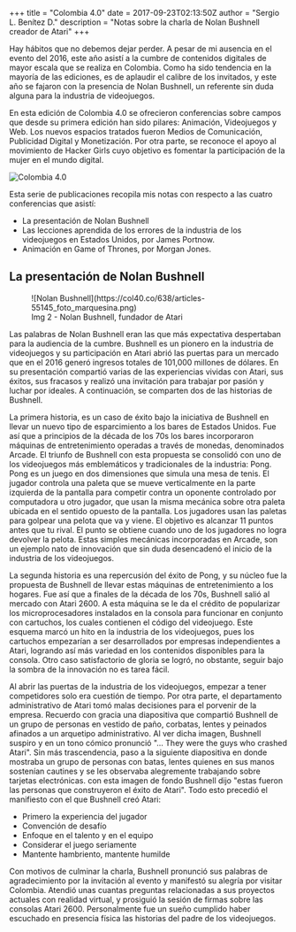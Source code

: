 +++
title = "Colombia 4.0"
date = 2017-09-23T02:13:50Z
author = "Sergio L. Benítez D."
description = "Notas sobre la charla de Nolan Bushnell creador de Atari"
+++

Hay hábitos que no debemos dejar perder. A pesar de mi ausencia en el evento del 2016, este año asistí a la cumbre de contenidos digitales de mayor escala que se realiza en Colombia. Como ha sido tendencia en la mayoría de las ediciones, es de aplaudir el calibre de los invitados, y este año se fajaron con la presencia de Nolan Bushnell, un referente sin duda alguna para la industria de videojuegos.

En esta edición de Colombia 4.0 se ofrecieron conferencias sobre campos que desde su primera edición han sido pilares: Animación, Videojuegos y Web. Los nuevos espacios tratados fueron Medios de Comunicación, Publicidad Digital y Monetización. Por otra parte, se reconoce el apoyo al movimiento de Hacker Girls cuyo objetivo es fomentar la participación de la mujer en el mundo digital.

![Colombia 4.0](https://i2.wp.com/www.gestionandoportunidades.com/wp-content/uploads/2017/08/cumbre-de-Contenidos-Digitales-m%C3%A1s-importante-de-Colombia-Y-Latinoamerica-donde-el-mundo-digital-conecta.-Se-llevar%C3%A1-a-cabo-del-20-al-23-de-septiembre-de-2017.jpg?fit=952%2C482)

Esta serie de publicaciones recopila mis notas con respecto a las cuatro conferencias que asistí:

- La presentación de Nolan Bushnell
- Las lecciones aprendida de los errores de la industria de los videojuegos en Estados Unidos, por James Portnow.
- Animación en Game of Thrones, por Morgan Jones.

## La presentación de Nolan Bushnell

<figure>
![Nolan Bushnell](https://col40.co/638/articles-55145_foto_marquesina.png)
<figcaption> Img 2 - Nolan Bushnell, fundador de Atari </figcaption>
</figure>

Las palabras de Nolan Bushnell eran las que más expectativa despertaban para la audiencia de la cumbre. Bushnell es un pionero en la industria de videojuegos y su participación en Atari abrió las puertas para un mercado que en el 2016 generó ingresos totales de 101,000 millones de dólares. En su presentación compartió varias de las experiencias vividas con Atari, sus éxitos, sus fracasos y realizó una invitación para trabajar por pasión y luchar por ideales. A continuación, se comparten dos de las historias de Bushnell.

La primera historia, es un caso de éxito bajo la iniciativa de Bushnell en llevar un nuevo tipo de esparcimiento a los bares de Estados Unidos. Fue así que a principios de la década de los 70s los bares incorporaron máquinas de entretenimiento operadas a través de monedas, denominados Arcade. El triunfo de Bushnell con esta propuesta se consolidó con uno de los videojuegos más emblemáticos y tradicionales de la industria: Pong. Pong es un juego en dos dimensiones que simula una mesa de tenis. El jugador controla una paleta que se mueve verticalmente en la parte izquierda de la pantalla para competir contra un oponente controlado por computadora u otro jugador, que usan la misma mecánica sobre otra paleta ubicada en el sentido opuesto de la pantalla. Los jugadores usan las paletas para golpear una pelota que va y viene. El objetivo es alcanzar 11 puntos antes que tu rival. El punto se obtiene cuando uno de los jugadores no logra devolver la pelota. Estas simples mecánicas incorporadas en Arcade, son un ejemplo nato de innovación que sin duda desencadenó el inicio de la industria de los videojuegos.

La segunda historia es una repercusión del éxito de Pong, y su núcleo fue la propuesta de Bushnell de llevar estas máquinas de entretenimiento a los hogares. Fue así que a finales de la década de los 70s, Bushnell salió al mercado con Atari 2600. A esta máquina se le da el crédito de popularizar los microprocesadores instalados en la consola para funcionar en conjunto con cartuchos, los cuales contienen el código del videojuego. Este esquema marcó un hito en la industria de los videojuegos, pues los cartuchos empezarían a ser desarrollados por empresas independientes a Atari, logrando así más variedad en los contenidos disponibles para la consola.   Otro caso satisfactorio de gloria se logró, no obstante, seguir bajo la sombra de la innovación no es tarea fácil.

Al abrir las puertas de la industria de los videojuegos, empezar a tener competidores solo era cuestión de tiempo. Por otra parte, el departamento administrativo de Atari tomó malas decisiones para el porvenir de la empresa. Recuerdo con gracia una diapositiva que compartió Bushnell de un grupo de personas en vestido de paño, corbatas, lentes y peinados afinados a un arquetipo administrativo. Al ver dicha imagen, Bushnell suspiro y en un tono cómico pronunció "... They were the guys who crashed Atari". Sin más trascendencia, paso a la siguiente diapositiva en donde mostraba un grupo de personas con batas, lentes quienes en sus manos sostenían cautines y se les observaba alegremente trabajando sobre tarjetas electrónicas.  con esta imagen de fondo Bushnell dijo "estas fueron las personas que construyeron el éxito de Atari". Todo esto precedió el manifiesto con el que Bushnell creó Atari:

- Primero la experiencia del jugador
- Convención de desafío
- Enfoque en el talento y en el equipo
- Considerar el juego seriamente
- Mantente hambriento, mantente humilde

Con motivos de culminar la charla, Bushnell pronunció sus palabras de agradecimiento por la invitación al evento y manifestó su alegría por visitar Colombia. Atendió unas cuantas preguntas relacionadas a sus proyectos actuales con realidad virtual, y prosiguió la sesión de firmas sobre las consolas Atari 2600. Personalmente fue un sueño cumplido haber escuchado en presencia física las historias del padre de los videojuegos.


